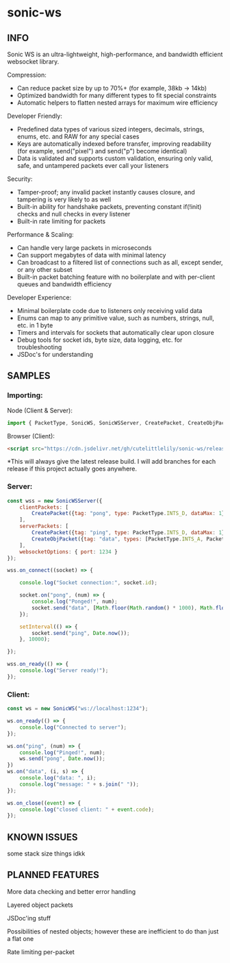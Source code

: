 # sonic-ws

## INFO

Sonic WS is an ultra-lightweight, high-performance, and bandwidth efficient websocket library.

Compression:
- Can reduce packet size by up to 70%+ (for example, 38kb -> 14kb)
- Optimized bandwidth for many different types to fit special constraints
- Automatic helpers to flatten nested arrays for maximum wire efficiency

Developer Friendly:
- Predefined data types of various sized integers, decimals, strings, enums, etc. and RAW for any special cases
- Keys are automatically indexed before transfer, improving readability (for example, send("pixel") and send("p") become identical)
- Data is validated and supports custom validation, ensuring only valid, safe, and untampered packets ever call your listeners

Security:
- Tamper-proof; any invalid packet instantly causes closure, and tampering is very likely to as well
- Built-in ability for handshake packets, preventing constant if(!init) checks and null checks in every listener
- Built-in rate limiting for packets

Performance & Scaling:
- Can handle very large packets in microseconds
- Can support megabytes of data with minimal latency
- Can broadcast to a filtered list of connections such as all, except sender, or any other subset
- Built-in packet batching feature with no boilerplate and with per-client queues and bandwidth efficiency

Developer Experience:
- Minimal boilerplate code due to listeners only receiving valid data
- Enums can map to any primitive value, such as numbers, strings, null, etc. in 1 byte
- Timers and intervals for sockets that automatically clear upon closure
- Debug tools for socket ids, byte size, data logging, etc. for troubleshooting
- JSDoc's for understanding

## SAMPLES

### Importing:
Node (Client & Server):
```js
import { PacketType, SonicWS, SonicWSServer, CreatePacket, CreateObjPacket } from "sonic-ws";
```
Browser (Client):
```html
<script src="https://cdn.jsdelivr.net/gh/cutelittlelily/sonic-ws/release/SonicWS_bundle.js"></script>
```
*This will always give the latest release build. I will add branches for each release if this project actually goes anywhere.

### Server:
```js
const wss = new SonicWSServer({
    clientPackets: [
        CreatePacket({tag: "pong", type: PacketType.INTS_D, dataMax: 1})
    ],
    serverPackets: [
        CreatePacket({tag: "ping", type: PacketType.INTS_D, dataMax: 1}),
        CreateObjPacket({tag: "data", types: [PacketType.INTS_A, PacketTypes.STRING], dataMaxes: [2, 3]})
    ],
    websocketOptions: { port: 1234 }
});

wss.on_connect((socket) => {

    console.log("Socket connection:", socket.id);

    socket.on("pong", (num) => {
        console.log("Ponged!", num);
        socket.send("data", [Math.floor(Math.random() * 1000), Math.floor(Math.random() * 1000)], ["hello", "from", "server"]);
    });

    setInterval(() => {
        socket.send("ping", Date.now());
    }, 10000);

});

wss.on_ready(() => {
    console.log("Server ready!");
});
```

### Client:
```js
const ws = new SonicWS("ws://localhost:1234");

ws.on_ready(() => {
    console.log("Connected to server");
});

ws.on("ping", (num) => {
    console.log("Pinged!", num);
    ws.send("pong", Date.now());
})
ws.on("data", (i, s) => {
    console.log("data: ", i);
    console.log("message: " + s.join(" "));
});

ws.on_close((event) => {
    console.log("closed client: " + event.code);
});
```

## KNOWN ISSUES

some stack size things idkk

## PLANNED FEATURES

More data checking and better error handling

Layered object packets

JSDoc'ing stuff

Possibilities of nested objects; however these are inefficient to do than just a flat one

Rate limiting per-packet
